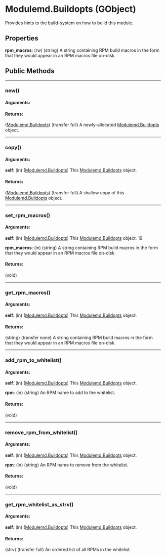 # Modulemd.Buildopts (GObject)
Provides hints to the build-system on how to build this module.

## Properties
__rpm_macros__: (rw) (string) A string containing RPM build macros in the form that they would appear in an RPM macros file on-disk.

## Public Methods

---
### new()
#### Arguments:
#### Returns:
([Modulemd.Buildopts](Modulemd.Buildopts.md)) (transfer full) A newly-allocated [Modulemd.Buildopts](Modulemd.Buildopts.md) object.

---
### copy()
#### Arguments:
__self__: (in) ([Modulemd.Buildopts](Modulemd.Buildopts.md)) This [Modulemd.Buildopts](Modulemd.Buildopts.md) object.

#### Returns:
([Modulemd.Buildopts](Modulemd.Buildopts.md)) (transfer full) A shallow copy of this [Modulemd.Buildopts](Modulemd.Buildopts.md) object.

---
### set_rpm_macros()
#### Arguments:
__self__: (in) ([Modulemd.Buildopts](Modulemd.Buildopts.md)) This [Modulemd.Buildopts](Modulemd.Buildopts.md) object.
19

__rpm_macros__: (in) (string) A string containing RPM build macros in the form that they would appear in an RPM macros file on-disk.

#### Returns:
(void)

---
### get_rpm_macros()
#### Arguments:
__self__: (in) ([Modulemd.Buildopts](Modulemd.Buildopts.md)) This [Modulemd.Buildopts](Modulemd.Buildopts.md) object.

#### Returns:
(string) (transfer none) A string containing RPM build macros in the form that they would appear in an RPM macros file on-disk.

---
### add_rpm_to_whitelist()
#### Arguments:
__self__: (in) ([Modulemd.Buildopts](Modulemd.Buildopts.md)) This [Modulemd.Buildopts](Modulemd.Buildopts.md) object.

__rpm__: (in) (string) An RPM name to add to the whitelist.
#### Returns:
(void)

---
### remove_rpm_from_whitelist()
#### Arguments:
__self__: (in) ([Modulemd.Buildopts](Modulemd.Buildopts.md)) This [Modulemd.Buildopts](Modulemd.Buildopts.md) object.

__rpm__: (in) (string) An RPM name to remove from the whitelist.

#### Returns:
(void)

---
### get_rpm_whitelist_as_strv()
#### Arguments:
__self__: (in) ([Modulemd.Buildopts](Modulemd.Buildopts.md)) This [Modulemd.Buildopts](Modulemd.Buildopts.md) object.

#### Returns:
(strv) (transfer full) An ordered list of all RPMs in the whitelist.
